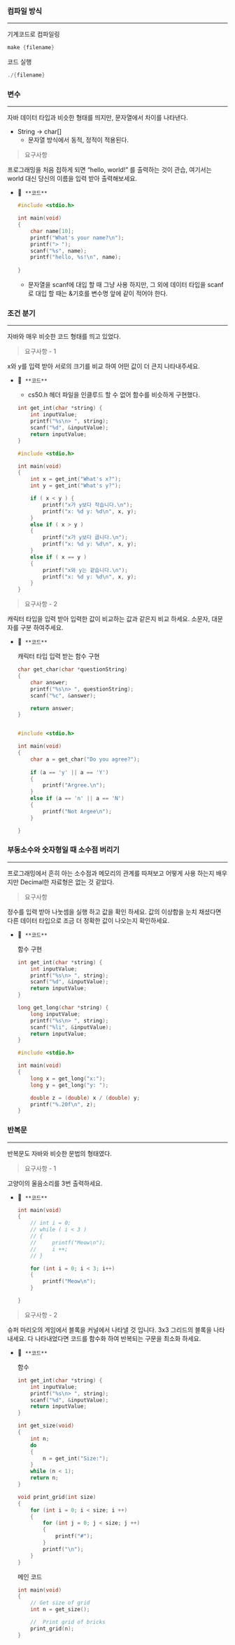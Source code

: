 ### 컴파일 방식
---

기계코드로 컴파일링

```c
make {filename}
```

코드 실행

```c
./{filename}
```

### 변수
---

자바 데이터 타입과 비슷한 형태를 띄지만, 문자열에서 차이를 나타낸다.

- String → char[]
    - 문자열 방식에서 동적, 정적이 적용된다.

> 요구사항
> 

프로그래밍을 처음 접하게 되면 “hello, world!” 를 출력하는 것이 관습, 여기서는 world 대신 당신의 이름을 입력 받아 출력해보세요.

- 💬  `**코드**`
    
    ```c
    #include <stdio.h>
    
    int main(void)
    {
        char name[10];
        printf("What's your name?\n");
        printf("> ");
        scanf("%s", name);
        printf("hello, %s!\n", name);
       
    }
    ```
    
    - 문자열을 scanf에 대입 할 때 그냥 사용 하지만, 그 외에 데이터 타입을 scanf로 대입 할 때는 &기호를 변수명 앞에 같이 적어야 한다.

### 조건 분기
---

자바와 매우 비슷한 코드 형태를 띄고 있었다.

> 요구사항 - 1
> 

x와 y를 입력 받아 서로의 크기를 비교 하여 어떤 값이 더 큰지 나타내주세요.

- 💬  `**코드**`
    - cs50.h 헤더 파일을 인클루드 할 수 없어 함수를 비슷하게 구현했다.
    
    ```c
    int get_int(char *string) {
        int inputValue;
        printf("%s\n> ", string);
        scanf("%d", &inputValue);
        return inputValue;
    }
    ```
    
    ```c
    #include <stdio.h>
    
    int main(void) 
    {
        int x = get_int("What's x?");
        int y = get_int("What's y?");
    
        if ( x < y ) {
            printf("x가 y보다 작습니다.\n");
            printf("x: %d y: %d\n", x, y);
        }
        else if ( x > y )
        {
            printf("x가 y보다 큽니다.\n");
            printf("x: %d y: %d\n", x, y);
        }
        else if ( x == y )
        {
            printf("x와 y는 같습니다.\n");
            printf("x: %d y: %d\n", x, y);
        }
    }
    ```
    

> 요구사항 - 2
> 

캐릭터 타입을 입력 받아 입력한 값이 비교하는 값과 같은지 비교 하세요. 소문자, 대문자를 구분 하여주세요.

- 💬  `**코드**`
    
    캐릭터 타입 입력 받는 함수 구현
    
    ```c
    char get_char(char *questionString)
    {
        char answer;
        printf("%s\n> ", questionString);
        scanf("%c", &answer);
    
        return answer;
    }
    ```
    
    ```c
    
    #include <stdio.h>
    
    int main(void)
    {
        char a = get_char("Do you agree?");
        
        if (a == 'y' || a == 'Y')
        {
            printf("Argree.\n");
        }
        else if (a == 'n' || a == 'N')
        {
            printf("Not Argee\n");
        }
    
    }
    ```
    

### 부동소수와 숫자형일 때 소수점 버리기
---

프로그래밍에서 흔히 아는 소수점과 메모리의 관계를 따져보고 어떻게 사용 하는지 배우지만 Decimal한 자료형은 없는 것 같았다.

> 요구사항
> 

정수를 입력 받아 나눗셈을 실행 하고 값을 확인 하세요. 값의 이상함을 눈치 채셨다면 다른 데이터 타입으로 조금 더 정확한 값이 나오는지 확인하세요.

- 💬  `**코드**`
    
    함수 구현
    
    ```c
    int get_int(char *string) {
        int inputValue;
        printf("%s\n> ", string);
        scanf("%d", &inputValue);
        return inputValue;
    }
    
    long get_long(char *string) {
        long inputValue;
        printf("%s\n> ", string);
        scanf("%li", &inputValue);
        return inputValue;
    }
    ```
    
    ```c
    #include <stdio.h>
    
    int main(void)
    {
        long x = get_long("x:");
        long y = get_long("y: ");
    
        double z = (double) x / (double) y;
        printf("%.20f\n", z);
    }
    ```
    

### 반복문
---

반복문도 자바와 비슷한 문법의 형태였다.

> 요구사항 - 1
> 

고양이의 울음소리를 3번 출력하세요. 

- 💬  `**코드**`
    
    ```c
    int main(void)
    {
        // int i = 0;
        // while ( i < 3 )
        // {
        //     printf("Meow\n");
        //     i ++;
        // }
    
        for (int i = 0; i < 3; i++)
        {
            printf("Meow\n");
        }
    
    }
    ```
    

> 요구사항 - 2
> 

슈퍼 마리오의 게임에서 블록을 커널에서 나타낼 것 입니다. 3x3 그리드의 블록을 나타내세요. 다 나타내었다면 코드를 함수화 하여 반복되는 구문을 최소화 하세요.

- 💬  `**코드**`
    
    함수
    
    ```c
    int get_int(char *string) {
        int inputValue;
        printf("%s\n> ", string);
        scanf("%d", &inputValue);
        return inputValue;
    }
    
    int get_size(void)
    {
        int n;
        do
        {
            n = get_int("Size:");
        }
        while (n < 1);
        return n;
    }
    
    void print_grid(int size)
    {
        for (int i = 0; i < size; i ++)
        {
            for (int j = 0; j < size; j ++)
            {
                printf("#");
            }
            printf("\n");
        }
    }
    ```
    
    메인 코드
    
    ```c
    int main(void)
    {
        // Get size of grid
        int n = get_size();
    
        //  Print grid of bricks
        print_grid(n);
    }
    ```